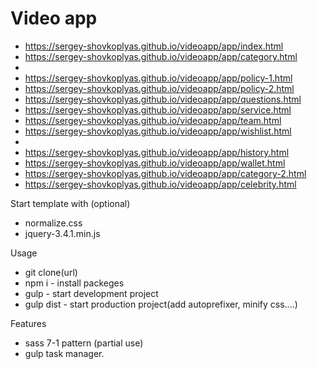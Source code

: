 # Video app

- https://sergey-shovkoplyas.github.io/videoapp/app/index.html
- https://sergey-shovkoplyas.github.io/videoapp/app/category.html 
-
- https://sergey-shovkoplyas.github.io/videoapp/app/policy-1.html 
- https://sergey-shovkoplyas.github.io/videoapp/app/policy-2.html 
- https://sergey-shovkoplyas.github.io/videoapp/app/questions.html 
- https://sergey-shovkoplyas.github.io/videoapp/app/service.html 
- https://sergey-shovkoplyas.github.io/videoapp/app/team.html 
- https://sergey-shovkoplyas.github.io/videoapp/app/wishlist.html 
-
- https://sergey-shovkoplyas.github.io/videoapp/app/history.html 
- https://sergey-shovkoplyas.github.io/videoapp/app/wallet.html 
- https://sergey-shovkoplyas.github.io/videoapp/app/category-2.html 
- https://sergey-shovkoplyas.github.io/videoapp/app/celebrity.html 

Start template with (optional)
- normalize.css
- jquery-3.4.1.min.js

Usage 
- git clone(url)
- npm i      - install packeges
- gulp       - start development project
- gulp dist  - start production project(add autoprefixer, minify css....)

Features 
- sass 7-1 pattern (partial use)
- gulp task manager.
